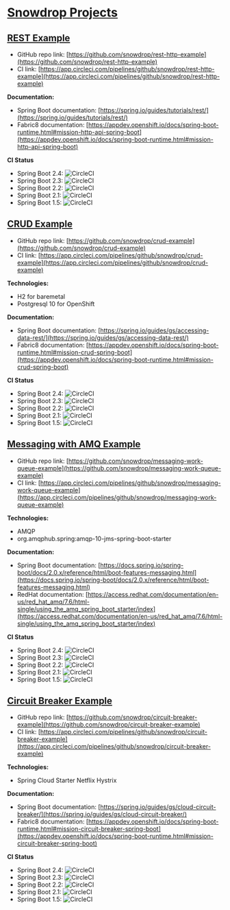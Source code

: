 # [Snowdrop Projects](https://github.com/orgs/snowdrop/repositories)

## [REST Example](https://github.com/snowdrop/rest-http-example)

- GitHub repo link: [https://github.com/snowdrop/rest-http-example](https://github.com/snowdrop/rest-http-example)
- CI link: [https://app.circleci.com/pipelines/github/snowdrop/rest-http-example](https://app.circleci.com/pipelines/github/snowdrop/rest-http-example)

**Documentation:**
- Spring Boot documentation: [https://spring.io/guides/tutorials/rest/](https://spring.io/guides/tutorials/rest/)
- Fabric8 documentation: [https://appdev.openshift.io/docs/spring-boot-runtime.html#mission-http-api-spring-boot](https://appdev.openshift.io/docs/spring-boot-runtime.html#mission-http-api-spring-boot)

**CI Status**

- Spring Boot 2.4: ![CircleCI](https://circleci.com/gh/snowdrop/rest-http-example/tree/sb-2.4.x.svg?style=svg)
- Spring Boot 2.3: ![CircleCI](https://circleci.com/gh/snowdrop/rest-http-example/tree/sb-2.3.x.svg?style=svg)
- Spring Boot 2.2: ![CircleCI](https://circleci.com/gh/snowdrop/rest-http-example/tree/sb-2.2.x.svg?style=svg)
- Spring Boot 2.1: ![CircleCI](https://circleci.com/gh/snowdrop/rest-http-example/tree/sb-2.1.x.svg?style=svg)
- Spring Boot 1.5: ![CircleCI](https://circleci.com/gh/snowdrop/rest-http-example/tree/master.svg?style=svg)

## [CRUD Example](https://github.com/snowdrop/crud-example)

- GitHub repo link: [https://github.com/snowdrop/crud-example](https://github.com/snowdrop/crud-example)
- CI link: [https://app.circleci.com/pipelines/github/snowdrop/crud-example](https://app.circleci.com/pipelines/github/snowdrop/crud-example)

**Technologies:**
- H2 for baremetal
- Postgresql 10 for OpenShift

**Documentation:**
- Spring Boot documentation: [https://spring.io/guides/gs/accessing-data-rest/](https://spring.io/guides/gs/accessing-data-rest/)
- Fabric8 documentation: [https://appdev.openshift.io/docs/spring-boot-runtime.html#mission-crud-spring-boot](https://appdev.openshift.io/docs/spring-boot-runtime.html#mission-crud-spring-boot)

**CI Status**

- Spring Boot 2.4: ![CircleCI](https://circleci.com/gh/snowdrop/crud-example/tree/sb-2.4.x.svg?style=svg)
- Spring Boot 2.3: ![CircleCI](https://circleci.com/gh/snowdrop/crud-example/tree/sb-2.3.x.svg?style=svg)
- Spring Boot 2.2: ![CircleCI](https://circleci.com/gh/snowdrop/crud-example/tree/sb-2.2.x.svg?style=svg)
- Spring Boot 2.1: ![CircleCI](https://circleci.com/gh/snowdrop/crud-example/tree/sb-2.1.x.svg?style=svg)
- Spring Boot 1.5: ![CircleCI](https://circleci.com/gh/snowdrop/crud-example/tree/master.svg?style=svg)

## [Messaging with AMQ Example](https://github.com/snowdrop/messaging-work-queue-example)

- GitHub repo link: [https://github.com/snowdrop/messaging-work-queue-example](https://github.com/snowdrop/messaging-work-queue-example)
- CI link: [https://app.circleci.com/pipelines/github/snowdrop/messaging-work-queue-example](https://app.circleci.com/pipelines/github/snowdrop/messaging-work-queue-example)

**Technologies:**
- AMQP
- org.amqphub.spring:amqp-10-jms-spring-boot-starter

**Documentation:**
- Spring Boot documentation: [https://docs.spring.io/spring-boot/docs/2.0.x/reference/html/boot-features-messaging.html](https://docs.spring.io/spring-boot/docs/2.0.x/reference/html/boot-features-messaging.html)
- RedHat documentation: [https://access.redhat.com/documentation/en-us/red_hat_amq/7.6/html-single/using_the_amq_spring_boot_starter/index](https://access.redhat.com/documentation/en-us/red_hat_amq/7.6/html-single/using_the_amq_spring_boot_starter/index)

**CI Status**

- Spring Boot 2.4: ![CircleCI](https://circleci.com/gh/snowdrop/messaging-work-queue-example/tree/sb-2.4.x.svg?style=svg)
- Spring Boot 2.3: ![CircleCI](https://circleci.com/gh/snowdrop/messaging-work-queue-example/tree/sb-2.3.x.svg?style=svg)
- Spring Boot 2.2: ![CircleCI](https://circleci.com/gh/snowdrop/messaging-work-queue-example/tree/sb-2.2.x.svg?style=svg)
- Spring Boot 2.1: ![CircleCI](https://circleci.com/gh/snowdrop/messaging-work-queue-example/tree/sb-2.1.x.svg?style=svg)
- Spring Boot 1.5: ![CircleCI](https://circleci.com/gh/snowdrop/messaging-work-queue-example/tree/master.svg?style=svg)

## [Circuit Breaker Example](https://github.com/snowdrop/circuit-breaker-example)

- GitHub repo link: [https://github.com/snowdrop/circuit-breaker-example](https://github.com/snowdrop/circuit-breaker-example)
- CI link: [https://app.circleci.com/pipelines/github/snowdrop/circuit-breaker-example](https://app.circleci.com/pipelines/github/snowdrop/circuit-breaker-example)

**Technologies:**
- Spring Cloud Starter Netflix Hystrix

**Documentation:**
- Spring Boot documentation: [https://spring.io/guides/gs/cloud-circuit-breaker/](https://spring.io/guides/gs/cloud-circuit-breaker/)
- Fabric8 documentation: [https://appdev.openshift.io/docs/spring-boot-runtime.html#mission-circuit-breaker-spring-boot](https://appdev.openshift.io/docs/spring-boot-runtime.html#mission-circuit-breaker-spring-boot)

**CI Status**

- Spring Boot 2.4: ![CircleCI](https://circleci.com/gh/snowdrop/circuit-breaker-example/tree/sb-2.4.x.svg?style=svg)
- Spring Boot 2.3: ![CircleCI](https://circleci.com/gh/snowdrop/circuit-breaker-example/tree/sb-2.3.x.svg?style=svg)
- Spring Boot 2.2: ![CircleCI](https://circleci.com/gh/snowdrop/circuit-breaker-example/tree/sb-2.2.x.svg?style=svg)
- Spring Boot 2.1: ![CircleCI](https://circleci.com/gh/snowdrop/circuit-breaker-example/tree/sb-2.1.x.svg?style=svg)
- Spring Boot 1.5: ![CircleCI](https://circleci.com/gh/snowdrop/circuit-breaker-example/tree/master.svg?style=svg)